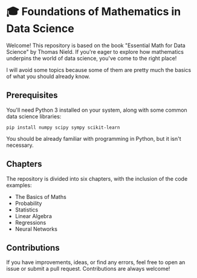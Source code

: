 # 🎓 Foundations of Mathematics in Data Science
Welcome! This repository is based on the book "Essential Math for Data Science" by Thomas Nield. If you're eager to explore how mathematics underpins the world of data science, you've come to the right place! 

I will avoid some topics because some of them are pretty much the basics of what you should already know.

## Prerequisites
You'll need Python 3 installed on your system, along with some common data science libraries:
```
pip install numpy scipy sympy scikit-learn
```
You should be already familiar with programming in Python, but it isn't necessary.
## Chapters
The repository is divided into six chapters, with the inclusion of the code examples:
* The Basics of Maths
* Probability
* Statistics
* Linear Algebra
* Regressions
* Neural Networks
## Contributions
If you have improvements, ideas, or find any errors, feel free to open an issue or submit a pull request. Contributions are always welcome!
